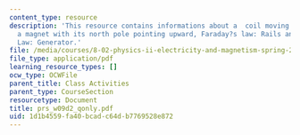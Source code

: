 ```yaml
---
content_type: resource
description: 'This resource contains informations about a  coil moving up from underneath
  a magnet with its north pole pointing upward, Faraday?s law: Rails and Faraday?s
  Law: Generator.'
file: /media/courses/8-02-physics-ii-electricity-and-magnetism-spring-2007/1d1b4559fa40bcadc64db7769528e872_prs_w09d2_qonly.pdf
file_type: application/pdf
learning_resource_types: []
ocw_type: OCWFile
parent_title: Class Activities
parent_type: CourseSection
resourcetype: Document
title: prs_w09d2_qonly.pdf
uid: 1d1b4559-fa40-bcad-c64d-b7769528e872
---
```

